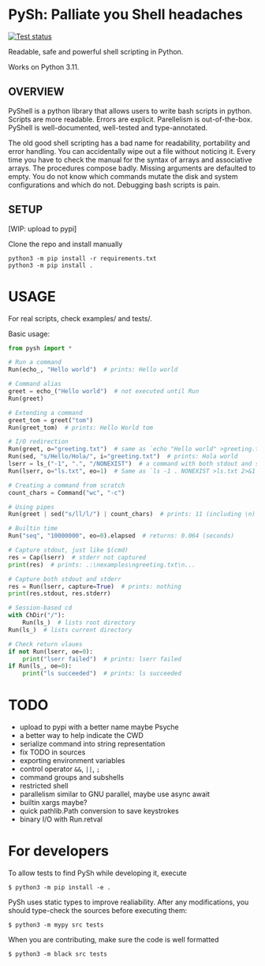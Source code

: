 # PySh: Palliate you Shell headaches
[![Test status](https://github.com/hoblovski/pysh/actions/workflows/test.yml/badge.svg?branch=master)](https://github.com/hoblovski/pysh/actions/workflows/test.yml)

Readable, safe and powerful shell scripting in Python.

Works on Python 3.11.

## OVERVIEW
PyShell is a python library that allows users to write bash scripts in python.
Scripts are more readable. Errors are explicit. Parellelism is out-of-the-box.
PyShell is well-documented, well-tested and type-annotated.

The old good shell scripting has a bad name for readability, portability and
error handling.  You can accidentally wipe out a file without noticing it.
Every time you have to check the manual for the syntax of arrays and
associative arrays.  The procedures compose badly. Missing arguments are
defaulted to empty.  You do not know which commands mutate the disk and system
configurations and which do not. Debugging bash scripts is pain.

## SETUP
[WIP: upload to pypi]

Clone the repo and install manually
```
python3 -m pip install -r requirements.txt
python3 -m pip install .
```


# USAGE
For real scripts, check examples/ and tests/.

Basic usage:
```python
from pysh import *

# Run a command
Run(echo_, "Hello world")  # prints: Hello world

# Command alias
greet = echo_("Hello world")  # not executed until Run
Run(greet)

# Extending a command
greet_tom = greet("tom")
Run(greet_tom)  # prints: Hello World tom

# I/O redirection
Run(greet, o="greeting.txt")  # same as `echo "Hello world" >greeting.txt`
Run(sed, "s/Hello/Hola/", i="greeting.txt")  # prints: Hola world
lserr = ls_("-1", ".", "/NONEXIST")  # a command with both stdout and stderr
Run(lserr, o="ls.txt", eo=1)  # Same as `ls -1 . NONEXIST >ls.txt 2>&1`

# Creating a command from scratch
count_chars = Command("wc", "-c")

# Using pipes
Run(greet | sed("s/ll/l/") | count_chars)  # prints: 11 (including \n)

# Builtin time
Run("seq", "10000000", eo=0).elapsed  # returns: 0.064 (seconds)

# Capture stdout, just like $(cmd)
res = Cap(lserr)  # stderr not captured
print(res)  # prints: .:\nexamples\ngreeting.txt\n...

# Capture both stdout and stderr
res = Run(lserr, capture=True)  # prints: nothing
print(res.stdout, res.stderr)

# Session-based cd
with ChDir("/"):
    Run(ls_)  # lists root directory
Run(ls_)  # lists current directory

# Check return vlaues
if not Run(lserr, oe=0):
    print("lserr failed")  # prints: lserr failed
if Run(ls_, oe=0):
    print("ls succeeded")  # prints: ls succeeded
```

# TODO
* upload to pypi with a better name maybe Psyche
* a better way to help indicate the CWD
* serialize command into string representation
* fix TODO in sources
* exporting environment variables
* control operator `&&`, `||`, `;`
* command groups and subshells
* restricted shell
* parallelism similar to GNU parallel, maybe use async await
* builtin xargs maybe?
* quick pathlib.Path conversion to save keystrokes
* binary I/O with Run.retval

# For developers
To allow tests to find PySh while developing it, execute
```
$ python3 -m pip install -e .
```

PySh uses static types to improve realiability.
After any modifications, you should type-check the sources before executing them:
```
$ python3 -m mypy src tests
```

When you are contributing, make sure the code is well formatted
```
$ python3 -m black src tests
```

